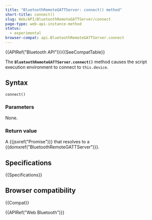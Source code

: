 ```yaml
---
title: "BluetoothRemoteGATTServer: connect() method"
short-title: connect()
slug: Web/API/BluetoothRemoteGATTServer/connect
page-type: web-api-instance-method
status:
  - experimental
browser-compat: api.BluetoothRemoteGATTServer.connect
---
```


{{APIRef("Bluetooth API")}}{{SeeCompatTable}}

The
**`BluetoothRemoteGATTServer.connect()`** method causes the
script execution environment to connect to `this.device`.

## Syntax

```js-nolint
connect()
```

### Parameters

None.

### Return value

A {{jsxref("Promise")}} that resolves to a {{domxref("BluetoothRemoteGATTServer")}}.

## Specifications

{{Specifications}}

## Browser compatibility

{{Compat}}

{{APIRef("Web Bluetooth")}}
